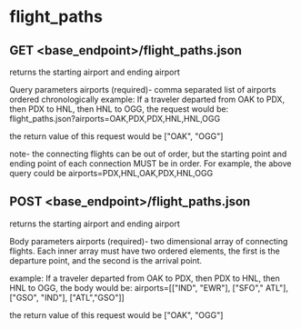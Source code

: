 # flight_paths

## GET <base_endpoint>/flight_paths.json

returns the starting airport and ending airport

Query parameters
airports (required)- comma separated list of airports ordered chronologically
example: If a traveler departed from OAK to PDX, then PDX to HNL, then HNL to OGG, the request would be:
flight_paths.json?airports=OAK,PDX,PDX,HNL,HNL,OGG

the return value of this request would be ["OAK", "OGG"]

note- the connecting flights can be out of order, but the starting point and ending point of each connection MUST be in order.
For example, the above query could be airports=PDX,HNL,OAK,PDX,HNL,OGG

## POST <base_endpoint>/flight_paths.json

returns the starting airport and ending airport

Body parameters
airports (required)- two dimensional array of connecting flights. Each inner array must have two ordered elements, the first is the departure point, and the second is the arrival point.

example: If a traveler departed from OAK to PDX, then PDX to HNL, then HNL to OGG, the body would be:
airports=[["IND", "EWR"], ["SFO"," ATL"], ["GSO", "IND"], ["ATL","GSO"]]

the return value of this request would be ["OAK", "OGG"]
